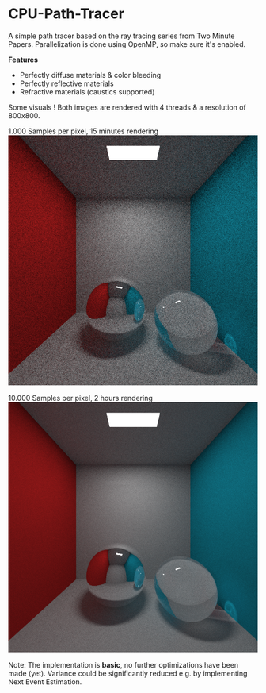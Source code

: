 # CPU-Path-Tracer

A simple path tracer based on the ray tracing series from Two Minute Papers.
Parallelization is done using OpenMP, so make sure it's enabled.

**Features**
- Perfectly diffuse materials & color bleeding
- Perfectly reflective materials
- Refractive materials (caustics supported)

Some visuals ! Both images are rendered with 4 threads & a resolution of 800x800.

1.000 Samples per pixel, 15 minutes rendering
![alt text](https://raw.githubusercontent.com/GoGreenOrDieTryin/CPU-Path-Tracer/master/Media/ray_1000spp_15min.png)

10.000 Samples per pixel, 2 hours rendering
![alt text](https://raw.githubusercontent.com/GoGreenOrDieTryin/CPU-Path-Tracer/master/Media/ray_10000spp_2h.png)

Note: The implementation is **basic**, no further optimizations have been made (yet).
      Variance could be significantly reduced e.g. by implementing Next Event Estimation.
